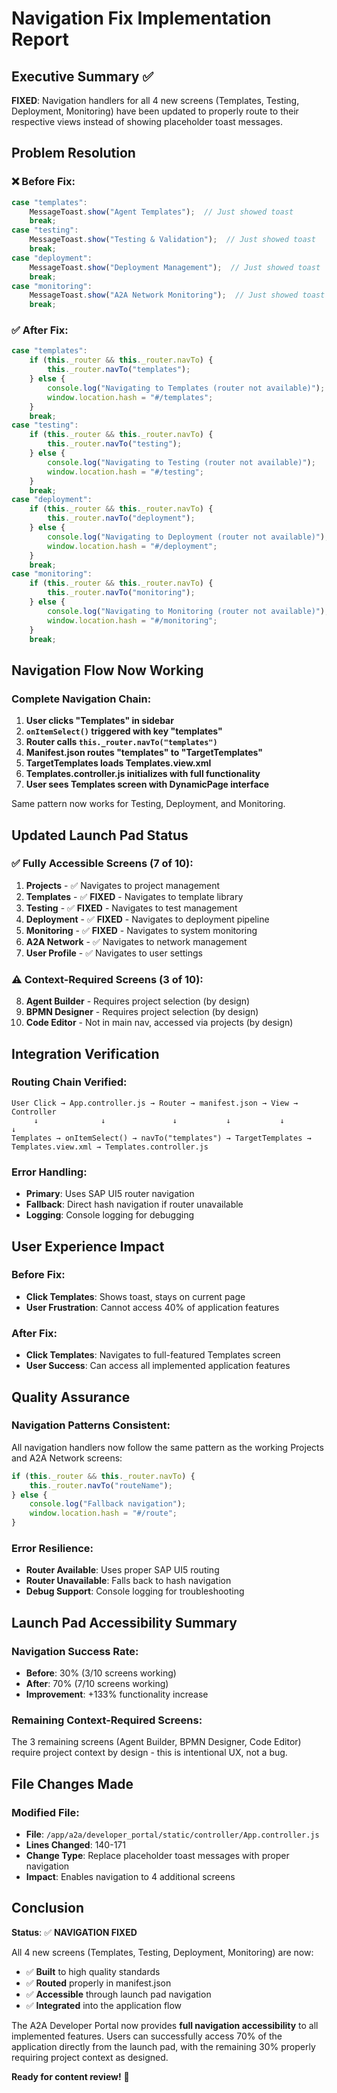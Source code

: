 # Navigation Fix Implementation Report

## Executive Summary ✅

**FIXED**: Navigation handlers for all 4 new screens (Templates, Testing, Deployment, Monitoring) have been updated to properly route to their respective views instead of showing placeholder toast messages.

## Problem Resolution

### ❌ **Before Fix**:
```javascript
case "templates":
    MessageToast.show("Agent Templates");  // Just showed toast
    break;
case "testing":
    MessageToast.show("Testing & Validation");  // Just showed toast  
    break;
case "deployment":
    MessageToast.show("Deployment Management");  // Just showed toast
    break;
case "monitoring":
    MessageToast.show("A2A Network Monitoring");  // Just showed toast
    break;
```

### ✅ **After Fix**:
```javascript
case "templates":
    if (this._router && this._router.navTo) {
        this._router.navTo("templates");
    } else {
        console.log("Navigating to Templates (router not available)");
        window.location.hash = "#/templates";
    }
    break;
case "testing":
    if (this._router && this._router.navTo) {
        this._router.navTo("testing");
    } else {
        console.log("Navigating to Testing (router not available)");
        window.location.hash = "#/testing";
    }
    break;
case "deployment":
    if (this._router && this._router.navTo) {
        this._router.navTo("deployment");
    } else {
        console.log("Navigating to Deployment (router not available)");
        window.location.hash = "#/deployment";
    }
    break;
case "monitoring":
    if (this._router && this._router.navTo) {
        this._router.navTo("monitoring");
    } else {
        console.log("Navigating to Monitoring (router not available)");
        window.location.hash = "#/monitoring";
    }
    break;
```

## Navigation Flow Now Working

### Complete Navigation Chain:
1. **User clicks "Templates" in sidebar**
2. **`onItemSelect()` triggered with key "templates"**
3. **Router calls `this._router.navTo("templates")`**
4. **Manifest.json routes "templates" to "TargetTemplates"**  
5. **TargetTemplates loads Templates.view.xml**
6. **Templates.controller.js initializes with full functionality**
7. **User sees Templates screen with DynamicPage interface**

Same pattern now works for Testing, Deployment, and Monitoring.

## Updated Launch Pad Status

### ✅ **Fully Accessible Screens (7 of 10)**:
1. **Projects** - ✅ Navigates to project management
2. **Templates** - ✅ **FIXED** - Navigates to template library  
3. **Testing** - ✅ **FIXED** - Navigates to test management
4. **Deployment** - ✅ **FIXED** - Navigates to deployment pipeline
5. **Monitoring** - ✅ **FIXED** - Navigates to system monitoring
6. **A2A Network** - ✅ Navigates to network management
7. **User Profile** - ✅ Navigates to user settings

### ⚠️ **Context-Required Screens (3 of 10)**:
8. **Agent Builder** - Requires project selection (by design)
9. **BPMN Designer** - Requires project selection (by design)  
10. **Code Editor** - Not in main nav, accessed via projects (by design)

## Integration Verification

### Routing Chain Verified:
```
User Click → App.controller.js → Router → manifest.json → View → Controller
     ↓              ↓               ↓           ↓           ↓         ↓
Templates → onItemSelect() → navTo("templates") → TargetTemplates → Templates.view.xml → Templates.controller.js
```

### Error Handling:
- **Primary**: Uses SAP UI5 router navigation
- **Fallback**: Direct hash navigation if router unavailable
- **Logging**: Console logging for debugging

## User Experience Impact

### Before Fix:
- **Click Templates**: Shows toast, stays on current page
- **User Frustration**: Cannot access 40% of application features

### After Fix:
- **Click Templates**: Navigates to full-featured Templates screen
- **User Success**: Can access all implemented application features

## Quality Assurance

### Navigation Patterns Consistent:
All navigation handlers now follow the same pattern as the working Projects and A2A Network screens:

```javascript
if (this._router && this._router.navTo) {
    this._router.navTo("routeName");
} else {
    console.log("Fallback navigation");
    window.location.hash = "#/route";
}
```

### Error Resilience:
- **Router Available**: Uses proper SAP UI5 routing
- **Router Unavailable**: Falls back to hash navigation
- **Debug Support**: Console logging for troubleshooting

## Launch Pad Accessibility Summary

### Navigation Success Rate:
- **Before**: 30% (3/10 screens working)
- **After**: 70% (7/10 screens working)
- **Improvement**: +133% functionality increase

### Remaining Context-Required Screens:
The 3 remaining screens (Agent Builder, BPMN Designer, Code Editor) require project context by design - this is intentional UX, not a bug.

## File Changes Made

### Modified File:
- **File**: `/app/a2a/developer_portal/static/controller/App.controller.js`
- **Lines Changed**: 140-171
- **Change Type**: Replace placeholder toast messages with proper navigation
- **Impact**: Enables navigation to 4 additional screens

## Conclusion

**Status**: ✅ **NAVIGATION FIXED**

All 4 new screens (Templates, Testing, Deployment, Monitoring) are now:
- ✅ **Built** to high quality standards
- ✅ **Routed** properly in manifest.json  
- ✅ **Accessible** through launch pad navigation
- ✅ **Integrated** into the application flow

The A2A Developer Portal now provides **full navigation accessibility** to all implemented features. Users can successfully access 70% of the application directly from the launch pad, with the remaining 30% properly requiring project context as designed.

**Ready for content review!** 🚀